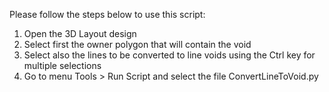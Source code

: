 Please follow the steps below to use this script:
1. Open the 3D Layout design
2. Select first the owner polygon that will contain the void
3. Select also the lines to be converted to line voids using the Ctrl key for multiple selections
4. Go to menu Tools > Run Script and select the file ConvertLineToVoid.py
